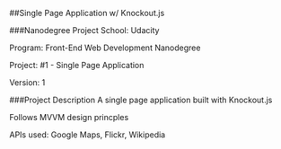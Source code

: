##Single Page Application w/ Knockout.js

###Nanodegree Project
School: Udacity

Program: Front-End Web Development Nanodegree

Project: #1 - Single Page Application

Version: 1

###Project Description
A single page application built with Knockout.js

Follows MVVM design princples

APIs used: Google Maps, Flickr, Wikipedia
